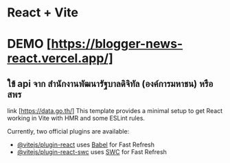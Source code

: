 # React + Vite
# DEMO [https://blogger-news-react.vercel.app/]
## ใข้ api จาก สำนักงานพัฒนารัฐบาลดิจิทัล (องค์การมหาชน) หรือ สพร
link [https://data.go.th/]
This template provides a minimal setup to get React working in Vite with HMR and some ESLint rules.

Currently, two official plugins are available:

- [@vitejs/plugin-react](https://github.com/vitejs/vite-plugin-react/blob/main/packages/plugin-react/README.md) uses [Babel](https://babeljs.io/) for Fast Refresh
- [@vitejs/plugin-react-swc](https://github.com/vitejs/vite-plugin-react-swc) uses [SWC](https://swc.rs/) for Fast Refresh

